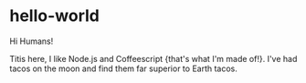 # hello-world

Hi Humans!

Titis here, I like Node.js and Coffeescript {that's what I'm made of!}.
I've had tacos on the moon and find them far superior to Earth tacos.
